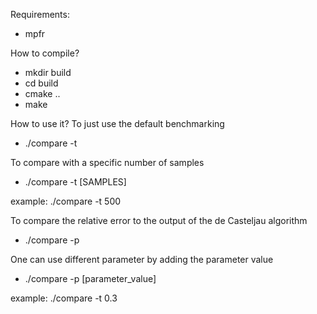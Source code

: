 Requirements:
- mpfr

How to compile?
- mkdir build
- cd build
- cmake ..
- make

How to use it?
To just use the default benchmarking
- ./compare -t

To compare with a specific number of samples
- ./compare -t [SAMPLES]

example: ./compare -t 500

To compare the relative error to the output of the de Casteljau algorithm
- ./compare -p

One can use different parameter by adding the parameter value
- ./compare -p [parameter_value]

example: ./compare -t 0.3
